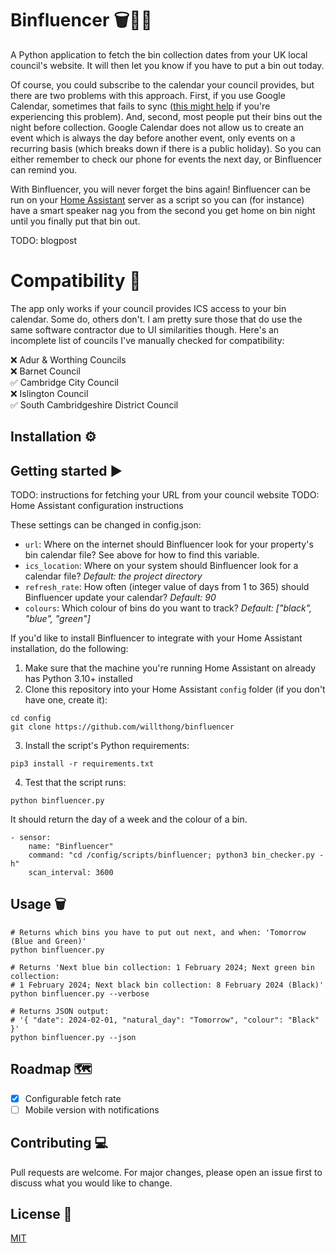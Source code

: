# Binfluencer 🗑🚮📆

A Python application to fetch the bin collection dates from your UK local council's
website. It will then let you know if you have to put a bin out today.

Of course, you could subscribe to the calendar your council provides, but there are two
problems with this approach. First, if you use Google Calendar, sometimes that fails to
sync ([this might
help](https://www.ryadel.com/en/google-calendar-force-update-refresh-subscribed-calendar-ics/)
if you're experiencing this problem). And, second, most people put their bins out the
night before collection. Google Calendar does not allow us to create an event which is
always the day before another event, only events on a recurring basis (which breaks down
if there is a public holiday). So you can either remember to check our phone for events
the next day, or Binfluencer can remind you.

With Binfluencer, you will never forget the bins again! Binfluencer can be run on
your [Home Assistant](https://home-assistant.io) server as a script so you can (for
instance) have a smart speaker nag you from the second you get home on bin night until
you finally put that bin out.

TODO: blogpost

# Compatibility 🧩

The app only works if your council provides ICS access to your bin calendar. Some do,
others don't. I am pretty sure those that do use the same software contractor due to UI
similarities though. Here's an incomplete list of councils I've manually checked for
compatibility:

❌ Adur & Worthing Councils  
❌ Barnet Council  
✅ Cambridge City Council  
❌ Islington Council  
✅ South Cambridgeshire District Council  

## Installation ⚙️

## Getting started ▶️

TODO: instructions for fetching your URL from your council website
TODO: Home Assistant configuration instructions

These settings can be changed in config.json:

* `url`: Where on the internet should Binfluencer look for your property's bin calendar
  file? See above for how to find this variable.
* `ics_location`: Where on your system should Binfluencer look for a calendar file?
  *Default: the project directory*
* `refresh_rate`: How often (integer value of days from 1 to 365) should Binfluencer
  update your calendar? *Default: 90*
* `colours`: Which colour of bins do you want to track? *Default: ["black", "blue", "green"]*


If you'd like to install Binfluencer to integrate with your Home Assistant installation,
do the following:

1. Make sure that the machine you're running Home Assistant on already has Python 3.10+
   installed
2. Clone this repository into your Home Assistant `config` folder (if you don't have
   one, create it):

```
cd config
git clone https://github.com/willthong/binfluencer
```

3. Install the script's Python requirements:

```
pip3 install -r requirements.txt
```

4. Test that the script runs:

```
python binfluencer.py
```

It should return the day of a week and the colour of a bin.

```
- sensor:
    name: "Binfluencer"
    command: "cd /config/scripts/binfluencer; python3 bin_checker.py -h"
    scan_interval: 3600
```


## Usage 🗑️

```
# Returns which bins you have to put out next, and when: 'Tomorrow (Blue and Green)'
python binfluencer.py 

# Returns 'Next blue bin collection: 1 February 2024; Next green bin collection: 
# 1 February 2024; Next black bin collection: 8 February 2024 (Black)'
python binfluencer.py --verbose

# Returns JSON output:
# '{ "date": 2024-02-01, "natural_day": "Tomorrow", "colour": "Black" }'
python binfluencer.py --json

```

## Roadmap 🗺️

* [X] Configurable fetch rate
* [ ] Mobile version with notifications

## Contributing 💻

Pull requests are welcome. For major changes, please open an issue first
to discuss what you would like to change.

## License 📜

[MIT](https://choosealicense.com/licenses/mit/)
